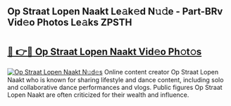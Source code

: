 ## Op Straat Lopen Naakt Le𝚊k𝚎d N𝚞𝚍e - Part-BRv Vid𝚎o Photos Le𝚊ks ZPSTH

# <h2><a href="http://fb37de.evod.top/?m=Op+Straat+Lopen+Naakt">🔗 👉🔴 Op Straat Lopen Naakt Vid𝚎o Ph𝚘t𝚘s</a></h2>

[![Op Straat Lopen Naakt N𝚞d𝚎s](https://i.imgur.com/8V9OHl7.gif)](http://fb37de.evod.top/?m=Op+Straat+Lopen+Naakt)
Online content creator Op Straat Lopen Naakt who is known for sharing lifestyle and dance content, including solo and collaborative dance performances and vlogs. Public figures Op Straat Lopen Naakt are often criticized for their wealth and influence. 
